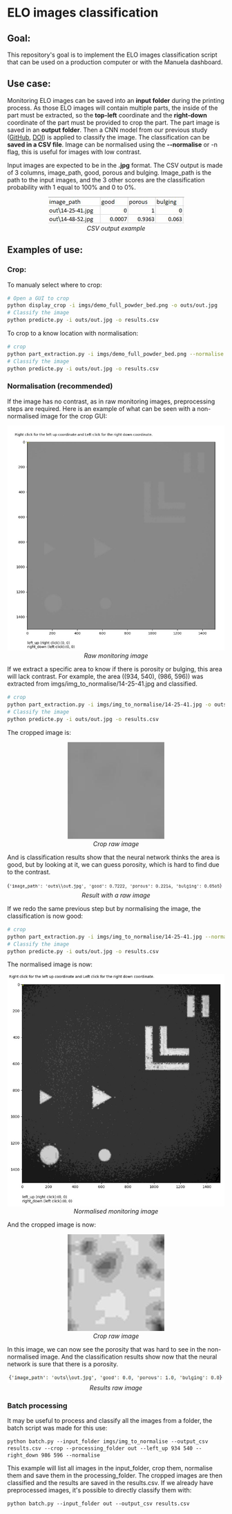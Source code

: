 # ELO images classification

## Goal:
This repository's goal is to implement the ELO images classification script that can be used on a production computer or with the Manuela dashboard.

## Use case:
Monitoring ELO images can be saved into an **input folder** during the printing process. 
As those ELO images will contain multiple parts, the inside of the part must be extracted, so the **top-left** coordinate and
the **right-down** coordinate of the part must be provided to crop the part. 
The part image is saved in an **output folder**. Then a CNN model from our previous study ([GitHub](https://github.com/lerouxl/Automatised-quality-assessment-in-additive-layer-manufacturing-using-layer-by-layer-surface-measurem), [DOI](https://doi.org/10.1016/j.procir.2021.03.050)) is applied to classify the image.
The classification can be **saved in a CSV file**. Image can be normalised using the **--normalise** or -n flag, this is useful for images with low contrast.

Input images are expected to be in the **.jpg** format. 
The CSV output is made of 3 columns, image_path, good, porous and bulging. 
Image_path is the path to the input images, and the 3 other scores are the classification probability with 1 equal to 100% and 0 to 0%.

<p align="center">
 <img src="https://github.com/lerouxl/ELO-images-classification/blob/main/imgs/readme/csv.JPG?raw=true" alt="CSV output example">
 <br>
 <i>CSV output example</i>
</p>

## Examples of use:

### Crop:
To manualy select where to crop:
```bash
# Open a GUI to crop
python display_crop -i imgs/demo_full_powder_bed.png -o outs/out.jpg
# Classify the image
python predicte.py -i outs/out.jpg -o results.csv
```
To crop to a know location with normalisation:
```bash
# crop
python part_extraction.py -i imgs/demo_full_powder_bed.png --normalise -o outs/out.jpg -l 292 713 -r 590 1012
# Classify the image
python predicte.py -i outs/out.jpg -o results.csv
```

### Normalisation (recommended)

If the image has no contrast, as in raw monitoring images, preprocessing steps are required. Here is an example of what can be seen with a non-normalised image for the crop GUI:
<p align="center">
 <img src="https://github.com/lerouxl/ELO-images-classification/blob/main/imgs/readme/GUI_no_normalise.JPG?raw=true" alt="Raw monitoring image">
 <br>
 <i>Raw monitoring image</i>
</p>


 If we extract a specific area to know if there is porosity or bulging, this area will lack contrast. 
 For example, the area ((934, 540), (986, 596)) was extracted from imgs/img_to_normalise/14-25-41.jpg and classified.

```bash
# crop
python part_extraction.py -i imgs/img_to_normalise/14-25-41.jpg -o outs/out.jpg -l 934 540 -r 986 596
# Classify the image
python predicte.py -i outs/out.jpg -o results.csv
```
The cropped image is:

<p align="center">
 <img src="https://github.com/lerouxl/ELO-images-classification/blob/main/imgs/readme/out_no_normalise.jpg?raw=true" alt="Crop raw image">
 <br>
 <i>Crop raw image</i>
</p>

And is classification results show that the neural network thinks the area is good, but by looking at it, we can guess porosity, which is hard to find due to the contrast.

<p align="center">
 <img src="https://github.com/lerouxl/ELO-images-classification/blob/main/imgs/readme/classification_no_normalise.JPG?raw=true" alt="Result with a raw image">
 <br>
 <i>Result with a raw image</i>
</p>

If we redo the same previous step but by normalising the image, the classification is now good:
```bash
# crop
python part_extraction.py -i imgs/img_to_normalise/14-25-41.jpg --normalise -o outs/out.jpg -l 934 540 -r 986 596
# Classify the image
python predicte.py -i outs/out.jpg -o results.csv
```
The normalised image is now:
<p align="center">
 <img src="https://github.com/lerouxl/ELO-images-classification/blob/main/imgs/readme/GUI_with_normalise.JPG?raw=true" alt="Normalised monitoring image">
 <br>
 <i>Normalised monitoring image</i>
</p>


And the cropped image is now:

<p align="center">
 <img src="https://github.com/lerouxl/ELO-images-classification/blob/main/imgs/readme/out_with_normalise.jpg?raw=true" alt="Crop raw image">
 <br>
 <i>Crop raw image</i>
</p>

In this image, we can now see the porosity that was hard to see in the non-normalised image. 
And the classification results show now that the neural network is sure that there is a porosity. 

<p align="center">
 <img src="https://github.com/lerouxl/ELO-images-classification/blob/main/imgs/readme/classification_with_normalise.JPG?raw=true" alt="Results raw image">
 <br>
 <i>Results raw image</i>
</p>

### Batch processing
It may be useful to process and classify all the images from a folder, the batch script was made for this use:

```batch
python batch.py --input_folder imgs/img_to_normalise --output_csv results.csv --crop --processing_folder out --left_up 934 540 --right_down 986 596 --normalise
```

This example will list all images in the input_folder, crop them, normalise them and save them in the processing_folder. 
The cropped images are then classified and the results are saved in the results.csv.
If we already have preprocessed images, it's possible to directly classify them with:
```batch
python batch.py --input_folder out --output_csv results.csv 
```
